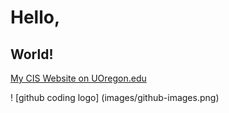 # Hello,
## World!

[My CIS Website on UOregon.edu](http://pages.uoregon.edu/jsmith18/111/)

! [github coding logo] (images/github-images.png)

